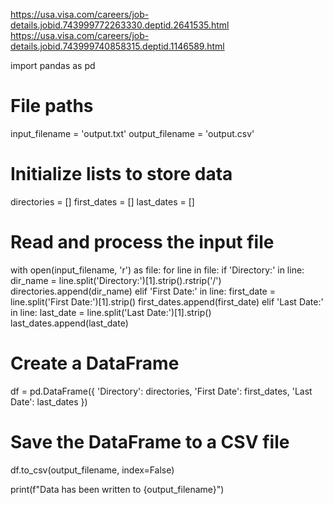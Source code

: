 
https://usa.visa.com/careers/job-details.jobid.743999772263330.deptid.2641535.html
https://usa.visa.com/careers/job-details.jobid.743999740858315.deptid.1146589.html

import pandas as pd

# File paths
input_filename = 'output.txt'
output_filename = 'output.csv'

# Initialize lists to store data
directories = []
first_dates = []
last_dates = []

# Read and process the input file
with open(input_filename, 'r') as file:
    for line in file:
        if 'Directory:' in line:
            dir_name = line.split('Directory:')[1].strip().rstrip('/')
            directories.append(dir_name)
        elif 'First Date:' in line:
            first_date = line.split('First Date:')[1].strip()
            first_dates.append(first_date)
        elif 'Last Date:' in line:
            last_date = line.split('Last Date:')[1].strip()
            last_dates.append(last_date)

# Create a DataFrame
df = pd.DataFrame({
    'Directory': directories,
    'First Date': first_dates,
    'Last Date': last_dates
})

# Save the DataFrame to a CSV file
df.to_csv(output_filename, index=False)

print(f"Data has been written to {output_filename}")